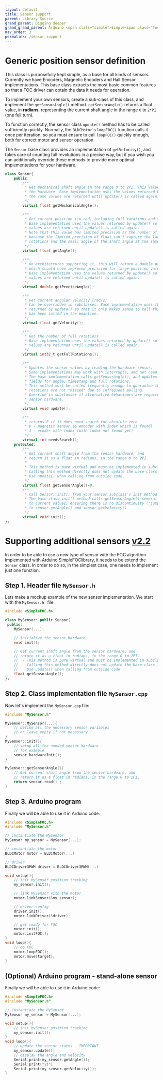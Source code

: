 ```yaml
---
layout: default
title: Sensor support
parent: Library Source
grand_parent: Digging deeper
grand_grand_parent: Arduino <span class="simple">Simple<span class="foc">FOC</span>library</span>
nav_order: 3
permalink: /sensor_support
---
```



# Generic position sensor definition
This class is purposefully kept simple, as a base for all kinds of sensors. Currently we have Encoders, Magnetic Encoders and Hall Sensor implementations. This base class extracts the
most basic common features so that a FOC driver can obtain the data it needs for operation.

To implement your own sensors, create a sub-class of this class, and implement the `getSensorAngle()` method. `getSensorAngle()` returns a float value, in **radians**, representing the current shaft angle in the
range `0` to `2*PI` (one full turn). 

To function correctly, the sensor class `update()` method has to be called sufficiently quickly. Normally, the `BLDCMotor`'s `loopFOC()` function calls it once per iteration, so you must ensure to call `loopFOC()` quickly enough, both for correct motor and sensor operation.

The `Sensor` base class provides an implementation of `getVelocity()`, and takes care of counting full revolutions in a precise way, but if you wish you can additionally override these methods to provide more
optimal implementations for your hardware.

```cpp
class Sensor{
    public:
        /**
         * Get mechanical shaft angle in the range 0 to 2PI. This value will be as precise as possible with
         * the hardware. Base implementation uses the values returned by update() so that 
         * the same values are returned until update() is called again.
         */
        virtual float getMechanicalAngle();

        /**
         * Get current position (in rad) including full rotations and shaft angle.
         * Base implementation uses the values returned by update() so that the same
         * values are returned until update() is called again.
         * Note that this value has limited precision as the number of rotations increases,
         * because the limited precision of float can't capture the large angle of the full 
         * rotations and the small angle of the shaft angle at the same time.
         */
        virtual float getAngle();
        
        /** 
         * On architectures supporting it, this will return a double precision position value,
         * which should have improved precision for large position values.
         * Base implementation uses the values returned by update() so that the same
         * values are returned until update() is called again.
         */
        virtual double getPreciseAngle();

        /** 
         * Get current angular velocity (rad/s)
         * Can be overridden in subclasses. Base implementation uses the values 
         * returned by update() so that it only makes sense to call this if update()
         * has been called in the meantime.
         */
        virtual float getVelocity();

        /**
         * Get the number of full rotations
         * Base implementation uses the values returned by update() so that the same
         * values are returned until update() is called again. 
         */
        virtual int32_t getFullRotations();

        /**
         * Updates the sensor values by reading the hardware sensor.
         * Some implementations may work with interrupts, and not need this.
         * The base implementation calls getSensorAngle(), and updates internal
         * fields for angle, timestamp and full rotations.
         * This method must be called frequently enough to guarantee that full
         * rotations are not "missed" due to infrequent polling.
         * Override in subclasses if alternative behaviours are required for your
         * sensor hardware.
         */
        virtual void update();

        /** 
         * returns 0 if it does need search for absolute zero
         * 0 - magnetic sensor (& encoder with index which is found)
         * 1 - ecoder with index (with index not found yet)
         */
        virtual int needsSearch();
    protected:
        /** 
         * Get current shaft angle from the sensor hardware, and 
         * return it as a float in radians, in the range 0 to 2PI.
         * 
         * This method is pure virtual and must be implemented in subclasses.
         * Calling this method directly does not update the base-class internal fields.
         * Use update() when calling from outside code.
         */
        virtual float getSensorAngle()=0;
        /**
         * Call Sensor::init() from your sensor subclass's init method if you want smoother startup
         * The base class init() method calls getSensorAngle() several times to initialize the internal fields
         * to current values, ensuring there is no discontinuity ("jump from zero") during the first calls
         * to sensor.getAngle() and sensor.getVelocity()
         */
        virtual void init();
};

```
# Supporting additional sensors [v2.2](https://github.com/simplefoc/Arduino-FOC/releases)
In order to be able to use a new type of sensor with the FOC algorithm implemented with Arduino <span class="simple">Simple<span class="foc">FOC</span>library</span>, it needs to be extend the `Sensor` class. In order to do so, in the simplest case, one needs to implement just one function.
## Step 1. Header file `MySensor.h`
Lets make a mockup example of the new sensor implementation. We start with the `MySensor.h ` file: 

```cpp
#include <SimpleFOC.h>

class MySensor: public Sensor{
 public:
    MySensor(...);

    // initialize the sensor hardware
    void init();

    // Get current shaft angle from the sensor hardware, and 
    // return it as a float in radians, in the range 0 to 2PI.
    //  - This method is pure virtual and must be implemented in subclasses.
    //    Calling this method directly does not update the base-class internal fields.
    //    Use update() when calling from outside code.
    float getSensorAngle();
};
```

## Step 2. Class implementation file `MySensor.cpp`
Now let's implement the `MySensor.cpp` file:
```cpp
#include "MySensor.h"

MySensor::MySensor(...){
    // define all the necessary sensor variables
    // or leave empty if not necessary
}
MySensor::init(){
    // setup all the needed sensor hardware 
    // for example
    sensor.hardwareInit();
}

MySensor::getSensorAngle(){
    // Get current shaft angle from the sensor hardware, and 
    // return it as a float in radians, in the range 0 to 2PI.
    return sensor.read() ;
}
```

## Step 3. Arduino program
Finally we will be able to use it in Arduino code:
```cpp
#include <SimpleFOC.h>
#include "MySensor.h"

// instantiate the MySensor
MySensor my_sensor = MySensor(...);

// instantiate the motor
BLDCMotor motor = BLDCMotor(...)

// driver
BLDCDriver3PWM driver = BLDCDriver3PWM(...)

void setup(){
    // init MySensor position tracking
    my_sensor.init();

    // link MySensor with the motor
    motor.linkSensor(&my_sensor);

    // driver config
    driver.init();
    motor.linkDriver(&driver);

    // get ready for FOC
    motor.init();
    motor.initFOC();
}
void loop(){
    // do FOC
    motor.loopFOC();
    motor.move(target);
}

```

## (Optional) Arduino program - stand-alone sensor
Finally we will be able to use it in Arduino code:
```cpp
#include <SimpleFOC.h>
#include "MySensor.h"

// instantiate the MySensor
MySensor my_sensor = MySensor(...);

void setup(){
    // init MySensor position tracking
    my_sensor.init();
}
void loop(){
    // update the sensor states - IMPORTANT
    my_sensor.update();
    // display the angle and velocity
    Serial.print(my_sensor.getAngle());
    Serial.print("\t")
    Serial.print(my_sensor.getVelocity());
}

```




